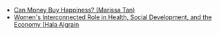 - [Can Money Buy Happiness? (Marissa Tan)](tmarissa/wdx_analysis.md)
- [Women's Interconnected Role in Health, Social Development, and the Economy (Hala Algrain](ahala/wdx_analysis.md)
